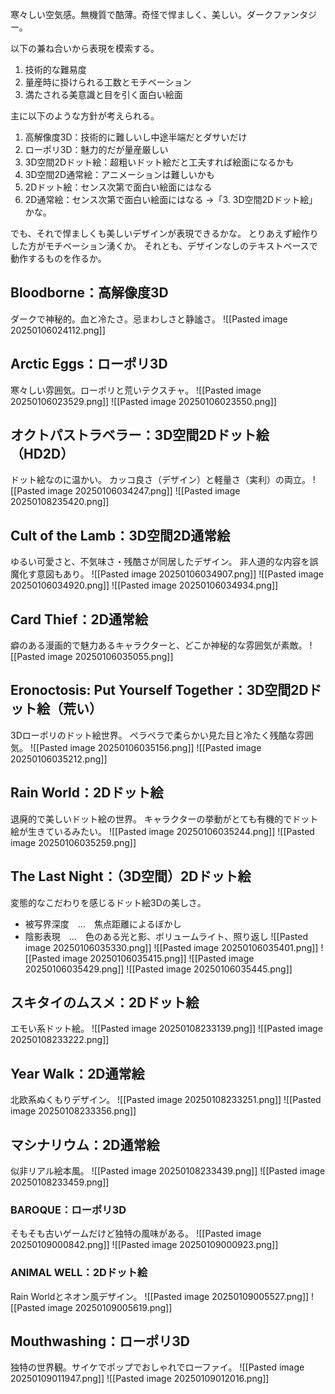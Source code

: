 寒々しい空気感。無機質で酷薄。奇怪で悍ましく、美しい。ダークファンタジー。

以下の兼ね合いから表現を模索する。
1. 技術的な難易度
2. 量産時に掛けられる工数とモチベーション
3. 満たされる美意識と目を引く面白い絵面

主に以下のような方針が考えられる。
1. 高解像度3D：技術的に難しいし中途半端だとダサいだけ
2. ローポリ3D：魅力的だが量産厳しい
3. 3D空間2Dドット絵：超粗いドット絵だと工夫すれば絵面になるかも
4. 3D空間2D通常絵：アニメーションは難しいかも
5. 2Dドット絵：センス次第で面白い絵面にはなる
6. 2D通常絵：センス次第で面白い絵面にはなる
→「3. 3D空間2Dドット絵」かな。

でも、それで悍ましくも美しいデザインが表現できるかな。
とりあえず絵作りした方がモチベーション湧くか。
それとも、デザインなしのテキストベースで動作するものを作るか。

## Bloodborne：高解像度3D
ダークで神秘的。血と冷たさ。忌まわしさと静謐さ。
![[Pasted image 20250106024112.png]]

## Arctic Eggs：ローポリ3D
寒々しい雰囲気。ローポリと荒いテクスチャ。
![[Pasted image 20250106023529.png]]
![[Pasted image 20250106023550.png]]

## オクトパストラベラー：3D空間2Dドット絵（HD2D）
ドット絵なのに温かい。
カッコ良さ（デザイン）と軽量さ（実利）の両立。
![[Pasted image 20250106034247.png]]
![[Pasted image 20250108235420.png]]
## Cult of the Lamb：3D空間2D通常絵
ゆるい可愛さと、不気味さ・残酷さが同居したデザイン。
非人道的な内容を誤魔化す意図もあり。
![[Pasted image 20250106034907.png]]
![[Pasted image 20250106034920.png]]
![[Pasted image 20250106034934.png]]

## Card Thief：2D通常絵
癖のある漫画的で魅力あるキャラクターと、どこか神秘的な雰囲気が素敵。
![[Pasted image 20250106035055.png]]

## Eronoctosis: Put Yourself Together：3D空間2Dドット絵（荒い）
3Dローポリのドット絵世界。
ペラペラで柔らかい見た目と冷たく残酷な雰囲気。
![[Pasted image 20250106035156.png]]
![[Pasted image 20250106035212.png]]

## Rain World：2Dドット絵
退廃的で美しいドット絵の世界。
キャラクターの挙動がとても有機的でドット絵が生きているみたい。
![[Pasted image 20250106035244.png]]
![[Pasted image 20250106035259.png]]

## The Last Night：（3D空間）2Dドット絵
変態的なこだわりを感じるドット絵3Dの美しさ。
- 被写界深度　…　焦点距離によるぼかし
- 陰影表現　…　色のある光と影、ボリュームライト、照り返し
![[Pasted image 20250106035330.png]]
![[Pasted image 20250106035401.png]]
![[Pasted image 20250106035415.png]]
![[Pasted image 20250106035429.png]]
![[Pasted image 20250106035445.png]]
## スキタイのムスメ：2Dドット絵
エモい系ドット絵。
![[Pasted image 20250108233139.png]]
![[Pasted image 20250108233222.png]]

## Year Walk：2D通常絵
北欧系ぬくもりデザイン。
![[Pasted image 20250108233251.png]]
![[Pasted image 20250108233356.png]]
## マシナリウム：2D通常絵
似非リアル絵本風。
![[Pasted image 20250108233439.png]]
![[Pasted image 20250108233459.png]]
### BAROQUE：ローポリ3D
そもそも古いゲームだけど独特の風味がある。
![[Pasted image 20250109000842.png]]
![[Pasted image 20250109000923.png]]
### ANIMAL WELL：2Dドット絵
Rain Worldとネオン風デザイン。
![[Pasted image 20250109005527.png]]
![[Pasted image 20250109005619.png]]
## Mouthwashing：ローポリ3D
独特の世界観。サイケでポップでおしゃれでローファイ。
![[Pasted image 20250109011947.png]]
![[Pasted image 20250109012016.png]]

